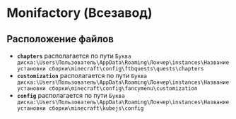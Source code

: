 # Monifactory (Всезавод)

## Расположение файлов

- **`chapters`** располагается по пути `Буква диска:\Users\Пользователь\AppData\Roaming\Лончер\instances\Название установки сборки\minecraft\config\ftbquests\quests\chapters`
- **`customization`** располагается по пути `Буква диска:\Users\Пользователь\AppData\Roaming\Лончер\instances\Название установки сборки\minecraft\config\fancymenu\customization`
- **`config`** располагается по пути `Буква диска:\Users\Пользователь\AppData\Roaming\Лончер\instances\Название установки сборки\minecraft\kubejs\config`